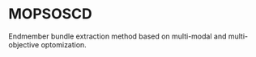 # MOPSOSCD
Endmember bundle extraction method based on multi-modal and multi-objective optomization.
